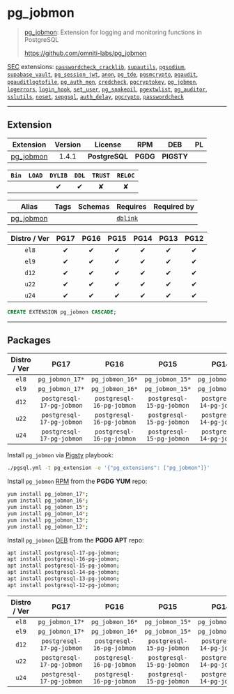 # pg_jobmon


> [pg_jobmon](https://github.com/omniti-labs/pg_jobmon): Extension for logging and monitoring functions in PostgreSQL
>
> https://github.com/omniti-labs/pg_jobmon





[SEC](/sec) extensions: [`passwordcheck_cracklib`](/passwordcheck_cracklib), [`supautils`](/supautils), [`pgsodium`](/pgsodium), [`supabase_vault`](/supabase_vault), [`pg_session_jwt`](/pg_session_jwt), [`anon`](/anon), [`pg_tde`](/pg_tde), [`pgsmcrypto`](/pgsmcrypto), [`pgaudit`](/pgaudit), [`pgauditlogtofile`](/pgauditlogtofile), [`pg_auth_mon`](/pg_auth_mon), [`credcheck`](/credcheck), [`pgcryptokey`](/pgcryptokey), [`pg_jobmon`](/pg_jobmon), [`logerrors`](/logerrors), [`login_hook`](/login_hook), [`set_user`](/set_user), [`pg_snakeoil`](/pg_snakeoil), [`pgextwlist`](/pgextwlist), [`pg_auditor`](/pg_auditor), [`sslutils`](/sslutils), [`noset`](/noset), [`sepgsql`](/sepgsql), [`auth_delay`](/auth_delay), [`pgcrypto`](/pgcrypto), [`passwordcheck`](/passwordcheck)


-------
## Extension


| Extension | Version | License | RPM | DEB | PL |
|-----------|:-------:|:-------:|:---:|:---:|:--:|
| [pg_jobmon](https://github.com/omniti-labs/pg_jobmon) | 1.4.1 | **<span class="tcblue">PostgreSQL</span>** | **<span class="tccyan">PGDG</span>** | **<span class="tcwarn">PIGSTY</span>** |  |



| `Bin` | `LOAD` | `DYLIB` | `DDL` | `TRUST` | `RELOC` |
|:-----:|:------:|:-------:|:-----:|:-------:|:-------:|
|  |  | <span class="tcblue">✔</span> | <span class="tcblue">✔</span> | <span class="tcwarn">✘</span> | <span class="tcwarn">✘</span> |



| Alias | Tags | Schemas | Requires | Required by |
|-------|------|---------|----------|-------------|
| [pg_jobmon](/pg_jobmon) |  |  | [`dblink`](dblink) |  |



| Distro / Ver | PG17 | PG16 | PG15 | PG14 | PG13 | PG12 |
|:------------:|:----:|:----:|:----:|:----:|:----:|:----:|
| `el8` | <span class="tcblue">✔</span> | <span class="tcblue">✔</span> | <span class="tcblue">✔</span> | <span class="tcblue">✔</span> | <span class="tcblue">✔</span> | <span class="tcblue">✔</span> |
| `el9` | <span class="tcblue">✔</span> | <span class="tcblue">✔</span> | <span class="tcblue">✔</span> | <span class="tcblue">✔</span> | <span class="tcblue">✔</span> | <span class="tcblue">✔</span> |
| `d12` | <span class="tcblue">✔</span> | <span class="tcblue">✔</span> | <span class="tcblue">✔</span> | <span class="tcblue">✔</span> | <span class="tcblue">✔</span> | <span class="tcblue">✔</span> |
| `u22` | <span class="tcblue">✔</span> | <span class="tcblue">✔</span> | <span class="tcblue">✔</span> | <span class="tcblue">✔</span> | <span class="tcblue">✔</span> | <span class="tcblue">✔</span> |
| `u24` | <span class="tcblue">✔</span> | <span class="tcblue">✔</span> | <span class="tcblue">✔</span> | <span class="tcblue">✔</span> | <span class="tcblue">✔</span> | <span class="tcblue">✔</span> |





```sql
CREATE EXTENSION pg_jobmon CASCADE;
```

-----------


## Packages


| Distro / Ver | PG17 | PG16 | PG15 | PG14 | PG13 | PG12 |
|:------------:|:----:|:----:|:----:|:----:|:----:|:----:|
| `el8` | `pg_jobmon_17*` | `pg_jobmon_16*` | `pg_jobmon_15*` | `pg_jobmon_14*` | `pg_jobmon_13*` | `pg_jobmon_12*` |
| `el9` | `pg_jobmon_17*` | `pg_jobmon_16*` | `pg_jobmon_15*` | `pg_jobmon_14*` | `pg_jobmon_13*` | `pg_jobmon_12*` |
| `d12` | `postgresql-17-pg-jobmon` | `postgresql-16-pg-jobmon` | `postgresql-15-pg-jobmon` | `postgresql-14-pg-jobmon` | `postgresql-13-pg-jobmon` | `postgresql-12-pg-jobmon` |
| `u22` | `postgresql-17-pg-jobmon` | `postgresql-16-pg-jobmon` | `postgresql-15-pg-jobmon` | `postgresql-14-pg-jobmon` | `postgresql-13-pg-jobmon` | `postgresql-12-pg-jobmon` |
| `u24` | `postgresql-17-pg-jobmon` | `postgresql-16-pg-jobmon` | `postgresql-15-pg-jobmon` | `postgresql-14-pg-jobmon` | `postgresql-13-pg-jobmon` | `postgresql-12-pg-jobmon` |



Install `pg_jobmon` via [Pigsty](https://pigsty.io/docs/pgext/usage/install/) playbook:

```bash
./pgsql.yml -t pg_extension -e '{"pg_extensions": ["pg_jobmon"]}'
```


Install `pg_jobmon` [RPM](/rpm) from the **<span class="tccyan">PGDG</span>** **YUM** repo:

```bash
yum install pg_jobmon_17*;
yum install pg_jobmon_16*;
yum install pg_jobmon_15*;
yum install pg_jobmon_14*;
yum install pg_jobmon_13*;
yum install pg_jobmon_12*;
```


Install `pg_jobmon` [DEB](/deb) from the **<span class="tccyan">PGDG</span>** **APT** repo:

```bash
apt install postgresql-17-pg-jobmon;
apt install postgresql-16-pg-jobmon;
apt install postgresql-15-pg-jobmon;
apt install postgresql-14-pg-jobmon;
apt install postgresql-13-pg-jobmon;
apt install postgresql-12-pg-jobmon;
```




| Distro / Ver | PG17 | PG16 | PG15 | PG14 | PG13 | PG12 |
|:------------:|:----:|:----:|:----:|:----:|:----:|:----:|
| `el8` | `pg_jobmon_17*` | `pg_jobmon_16*` | `pg_jobmon_15*` | `pg_jobmon_14*` | `pg_jobmon_13*` | `pg_jobmon_12*` |
| `el9` | `pg_jobmon_17*` | `pg_jobmon_16*` | `pg_jobmon_15*` | `pg_jobmon_14*` | `pg_jobmon_13*` | `pg_jobmon_12*` |
| `d12` | `postgresql-17-pg-jobmon` | `postgresql-16-pg-jobmon` | `postgresql-15-pg-jobmon` | `postgresql-14-pg-jobmon` | `postgresql-13-pg-jobmon` | `postgresql-12-pg-jobmon` |
| `u22` | `postgresql-17-pg-jobmon` | `postgresql-16-pg-jobmon` | `postgresql-15-pg-jobmon` | `postgresql-14-pg-jobmon` | `postgresql-13-pg-jobmon` | `postgresql-12-pg-jobmon` |
| `u24` | `postgresql-17-pg-jobmon` | `postgresql-16-pg-jobmon` | `postgresql-15-pg-jobmon` | `postgresql-14-pg-jobmon` | `postgresql-13-pg-jobmon` | `postgresql-12-pg-jobmon` |





